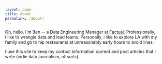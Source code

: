 ```yaml
---
layout: page
title: About
permalink: /about/
---
```


Oh, hello. I'm Ben -- a Data Engineering Manager at [Factual](https://www.factual.com). Professionally, I like to wrangle data and lead teams. Personally, I like to explore LA with my family and go to hip restaurants at unreasonably early hours to avoid lines.

I use this site to keep my contact information current and post articles that I write (indie data journalism, of sorts).
